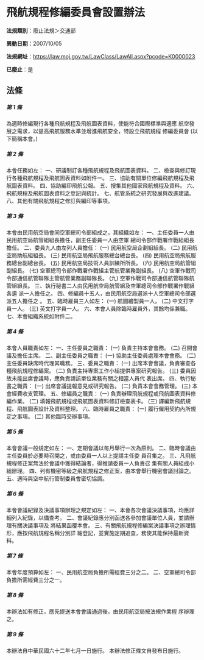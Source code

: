 # 飛航規程修編委員會設置辦法

**法規類別**：廢止法規＞交通部

**異動日期**：2007/10/05  

**法規網址**：https://law.moj.gov.tw/LawClass/LawAll.aspx?pcode=K0000023

**已廢止**：是



## 法條
##### 第 1 條
為適時修編現行各種飛航規程及飛航圖表資料，使能符合國際標準與適應
航空發展之需求，以提高飛航服務水準並增進飛航安全，特設立飛航規程
修編委員會 (以下簡稱本會。)

##### 第 2 條
本會任務如左：
一、研議制訂各種飛航規程及飛航圖表資料。
二、檢查與修訂現行各種飛航規程及飛航圖表資料如附件一。
三、協助有關單位修編飛航規程及飛航圖表資料。
四、協助編印飛航公報。
五、搜集其他國家飛航規程及資料。
六、飛航規程及飛航圖表資料之登記與統計。
七、航管系統之研究發展與改進建議。
八、其他有關飛航規程之修訂與編印等事項。


##### 第 3 條
本會由民用航空局會同空軍總司令部組成之，其組織如左：
一、主任委員一人由民用航空局航管組組長擔任，副主任委員一人由空軍
    總司令部作戰署作戰組組長擔任。
二、委員九人由左列人員擔任：
 (一) 民用航空局企劃組組長。
 (二) 民用航空局助航組組長。
 (三) 民用航空局飛航服務總台總台長。
 (四) 民用航空局飛航服務總台副總台長。
 (五) 民用航空局技術人員訓練所所長。
 (六) 民用航空局航管組副組長。
 (七) 空軍總司令部作戰署作戰組主管航管業務副組長。
 (八) 空軍作戰司令部通信航管聯隊主管航管業務副聯隊長。
 (九) 空軍作戰司令部通信航管聯隊航管組組長。
三、執行秘書二人由民用航空局航管組及空軍總司令部作戰署作戰組各遴
    派一人擔任之。
四、修編員十五人，由民用航空局選派十人空軍總司令部選派五人擔任之
    。
五、臨時雇員三人如左：
 (一) 航圖繪製員一人。
 (二) 中文打字員一人。
 (三) 英文打字員一人。
六、本會人員除臨時雇員外，其餘均係兼職。
七、本會組織系統如附件二。


##### 第 4 條
本會人員職責如左：
一、主任委員之職責：
 (一) 負責主持本會會務。
 (二) 召開會議及擔任主席。
二、副主任委員之職責：
 (一) 協助主任委員處理本會會務。
 (二) 主任委員缺席時代理其職務。
三、委員之職責：
 (一) 出席本會會議，負責審查各種飛航規程修編案。
 (二) 負責主持專案工作小組提供專案研究報告。
 (三) 委員因故未能出席會議時，應負責請該單位業務有關之相當人員代
      表出席。
四、執行秘書之職責：
 (一) 出席會議提報意見或研究報告。
 (二) 負責本會會務管理。
 (三) 本會經費收支管理。
五、修編員之職責：
 (一) 負責辦理飛航規程或飛航圖表資料修編作業。
 (二) 填報飛航規程或飛航圖表資料修訂檢查表卡。
 (三) 譯編新飛航規程、飛航圖表設計及資料整理。
六、臨時雇員之職責：
 (一) 履行僱用契約內所規定之事項。
 (二) 其他臨時交辦事項。


##### 第 5 條
本會會議一般規定如左：
一、定期會議以每月舉行一次為原則。
二、臨時會議由主任委員於必要時召開之，或由委員一人以上提請主任委
    員召集之。
三、凡飛航規程修正案無法於會議中獲得結論者，得推請委員一人負責召
    集有關人員組成小組辦理。
四、列有機密等級之飛航規程之修正案，由本會舉行機密會議討論之。
五、適時與空中航行管制委員會密切協調。


##### 第 6 條
本會會議紀錄及決議事項辦理之規定如左：
一、本會各次會議決議事項，均應詳細列入紀錄，以備查考。
二、會議紀錄應分別函送各參加會議單位人員，並請辦理有關決議事項及
    將結果函覆本會。
三、有關飛航規程修編案決議事項之辦理情形，應按飛航規程名稱分別詳
    細登記，並實施定期追查，務使其能保持最新資料。


##### 第 7 條
本會年度預算如左：
一、民用航空局負擔所需經費三分之二。
二、空軍總司令部負擔所需經費三分之一。


##### 第 8 條
本辦法如有修正，應先提送本會會議通過後，由民用航空局按法規作業程
序辦理之。

##### 第 9 條
本辦法自中華民國六十二年七月一日施行。
本辦法修正條文自發布日施行。


